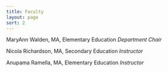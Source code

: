 ```yaml
---
title: Faculty
layout: page
sort: 2
---
```

MaryAnn Walden, MA, Elementary Education
*Department Chair*

Nicola Richardson, MA, Secondary Education
*Instructor*

Anupama Ramella, MA, Elementary Education
*Instructor*
